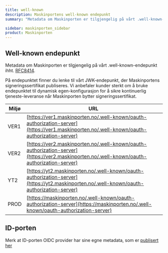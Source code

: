 ```yaml
---
title: well-known
description: Maskinportens well-known endepunkt
summary: "Metadata om Maskinporten er tilgjengelig på vårt .well-known-endepunkt"

sidebar: maskinporten_sidebar
product: Maskinporten
---
```



## Well-known endepunkt

Metadata om Maskinporten er tilgjengelig på vårt .well-known-endepunkt ihht. [RFC8414](https://tools.ietf.org/html/rfc8414#section-3.1).  

På endepunktet finner du lenke til vårt JWK-endepunkt, der  Maskinportens signeringssertifikat publiseres.  Vi anbefaler kunder sterkt om å bruke endepunktet til dynamisk egen-konfigurasjon for å sikre kontinuerlig tjeneste-leveranse når Maskinporten bytter signeringssertifikat.

|Miljø|URL|
|-|-|
|VER1|[https://ver1.maskinporten.no/.well-known/oauth-authorization-server](https://ver1.maskinporten.no/.well-known/oauth-authorization-server)|
|VER2|[https://ver2.maskinporten.no/.well-known/oauth-authorization-server](https://ver2.maskinporten.no/.well-known/oauth-authorization-server)|
|YT2|[https://yt2.maskinporten.no/.well-known/oauth-authorization-server](https://yt2.maskinporten.no/.well-known/oauth-authorization-server)|
|PROD|[https://maskinporten.no/.well-known/oauth-authorization-server](https://maskinporten.no/.well-known/oauth-authorization-server)|

## ID-porten
Merk at ID-porten OIDC provider har sine egne metadata, som er [publisert her]({{site.baseurl}}/docs/ID-porten/oidc/oidc_func_wellknown)
